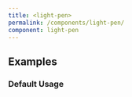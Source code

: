 ```yaml
---
title: <light-pen>
permalink: /components/light-pen/
component: light-pen
---
```


## Examples

### Default Usage

<light-pen style="padding: 8px; height: 75vh; max-height: 75vh;" resize-position="30" open-languages="js,html,css">
  <template slot="html">
    <light-pen>
      <template slot="html">
        <div>
          This is kind of wild huh? We have a <code>&lt;light-pen&gt;</code>
          component running inside of a <code>&lt;light-pen&gt;</code> component!!
        </div>
      </template>

      <template slot="css">
        code {
          padding: 2px 6px;
          display: inline-block;
          font-size: 0.9em;
          background-color: rgba(0,0,0,0.05);
          border-radius: 4px;
        }
      </template>
    </light-pen>
  </template>

  <template slot="css">
    html, body {
      height: 100%;
      min-height: 100%;
      width: 100%;
      margin: 0;
    }

    light-pen {
      height: 100%;
    }
  </template>

  <template slot="js">
    import LightPen from "<%= find_asset "../exports/light-pen.js" %>";
    LightPen.define()
  </template>
</light-pen>
